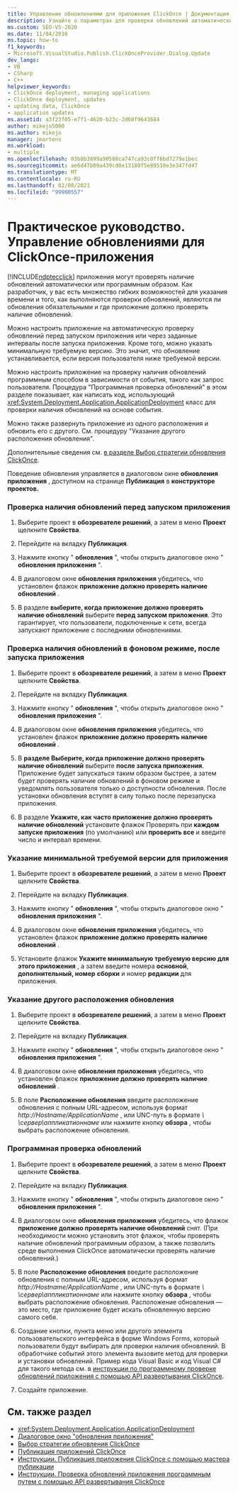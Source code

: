 ```yaml
---
title: Управление обновлениями для приложения ClickOnce | Документация Майкрософт
description: Узнайте о параметрах для проверки обновлений автоматически или программным способом для приложений ClickOnce.
ms.custom: SEO-VS-2020
ms.date: 11/04/2016
ms.topic: how-to
f1_keywords:
- Microsoft.VisualStudio.Publish.ClickOnceProvider.Dialog.Update
dev_langs:
- VB
- CSharp
- C++
helpviewer_keywords:
- ClickOnce deployment, managing applications
- ClickOnce deployment, updates
- updating data, ClickOnce
- application updates
ms.assetid: a3f23f05-e7f1-4620-b23c-2d68f9643684
author: mikejo5000
ms.author: mikejo
manager: jmartens
ms.workload:
- multiple
ms.openlocfilehash: 03b8b3899a90588ca747ca93c0ff6bd7279e1bec
ms.sourcegitcommit: ae6d47b09a439cd0e13180f5e89510e3e347fd47
ms.translationtype: MT
ms.contentlocale: ru-RU
ms.lasthandoff: 02/08/2021
ms.locfileid: "99900557"
---
```

# <a name="how-to-manage-updates-for-a-clickonce-application"></a>Практическое руководство. Управление обновлениями для ClickOnce-приложения
[!INCLUDE[ndptecclick](../deployment/includes/ndptecclick_md.md)] приложения могут проверять наличие обновлений автоматически или программным образом. Как разработчик, у вас есть множество гибких возможностей для указания времени и того, как выполняются проверки обновлений, являются ли обновления обязательными и где приложение должно проверять наличие обновлений.

 Можно настроить приложение на автоматическую проверку обновлений перед запуском приложения или через заданные интервалы после запуска приложения. Кроме того, можно указать минимальную требуемую версию. Это значит, что обновление устанавливается, если версия пользователя ниже требуемой версии.

 Можно настроить приложение на проверку наличия обновлений программным способом в зависимости от события, такого как запрос пользователя. Процедура "Программная проверка обновлений" в этом разделе показывает, как написать код, использующий <xref:System.Deployment.Application.ApplicationDeployment> класс для проверки наличия обновлений на основе события.

 Можно также развернуть приложение из одного расположения и обновить его с другого. См. процедуру "Указание другого расположения обновления".

 Дополнительные сведения см. [в разделе Выбор стратегии обновления ClickOnce](../deployment/choosing-a-clickonce-update-strategy.md).

 Поведение обновления управляется в диалоговом окне **обновления приложения** , доступном на странице **Публикация** в **конструкторе проектов.**

### <a name="to-check-for-updates-before-the-application-starts"></a>Проверка наличия обновлений перед запуском приложения

1. Выберите проект в **обозревателе решений**, а затем в меню **Проект** щелкните **Свойства**.

2. Перейдите на вкладку **Публикация**.

3. Нажмите кнопку " **обновления** ", чтобы открыть диалоговое окно " **обновления приложения** ".

4. В диалоговом окне **обновления приложения** убедитесь, что установлен флажок **приложение должно проверять наличие обновлений** .

5. В разделе **выберите, когда приложение должно проверять наличие обновлений** выберите **перед запуском приложения**. Это гарантирует, что пользователи, подключенные к сети, всегда запускают приложение с последними обновлениями.

### <a name="to-check-for-updates-in-the-background-after-the-application-starts"></a>Проверка наличия обновлений в фоновом режиме, после запуска приложения

1. Выберите проект в **обозревателе решений**, а затем в меню **Проект** щелкните **Свойства**.

2. Перейдите на вкладку **Публикация**.

3. Нажмите кнопку " **обновления** ", чтобы открыть диалоговое окно " **обновления приложения** ".

4. В диалоговом окне **обновления приложения** убедитесь, что установлен флажок **приложение должно проверять наличие обновлений** .

5. В **разделе Выберите, когда приложение должно проверять наличие обновлений** выберите **после запуска приложения**. Приложение будет запускаться таким образом быстрее, а затем будет проверять наличие обновлений в фоновом режиме и уведомлять пользователя только о доступности обновления. После установки обновления вступят в силу только после перезапуска приложения.

6. В разделе **Укажите, как часто приложение должно проверять наличие обновлений** установите флажок Проверять при **каждом запуске приложения** (по умолчанию) или **проверить все** и введите число и интервал времени.

### <a name="to-specify-a-minimum-required-version-for-the-application"></a>Указание минимальной требуемой версии для приложения

1. Выберите проект в **обозревателе решений**, а затем в меню **Проект** щелкните **Свойства**.

2. Перейдите на вкладку **Публикация**.

3. Нажмите кнопку " **обновления** ", чтобы открыть диалоговое окно " **обновления приложения** ".

4. В диалоговом окне **обновления приложения** убедитесь, что установлен флажок **приложение должно проверять наличие обновлений** .

5. Установите флажок **Укажите минимальную требуемую версию для этого приложения** , а затем введите номера **основной**, **дополнительный, номер** **сборки** и номер **редакции** для приложения.

### <a name="to-specify-a-different-update-location"></a>Указание другого расположения обновления

1. Выберите проект в **обозревателе решений**, а затем в меню **Проект** щелкните **Свойства**.

2. Перейдите на вкладку **Публикация**.

3. Нажмите кнопку " **обновления** ", чтобы открыть диалоговое окно " **обновления приложения** ".

4. В диалоговом окне **обновления приложения** убедитесь, что установлен флажок **приложение должно проверять наличие обновлений** .

5. В поле **Расположение обновления** введите расположение обновления с полным URL-адресом, используя формат *http://Hostname/ApplicationName* , или UNC-путь в формате *\\ \сервер\аппликатионнаме* или нажмите кнопку **обзора** , чтобы выбрать расположение обновления.

### <a name="to-check-for-updates-programmatically"></a>Программная проверка обновлений

1. Выберите проект в **обозревателе решений**, а затем в меню **Проект** щелкните **Свойства**.

2. Перейдите на вкладку **Публикация**.

3. Нажмите кнопку " **обновления** ", чтобы открыть диалоговое окно " **обновления приложения** ".

4. В диалоговом окне **обновления приложения** убедитесь, что флажок **приложение должно проверять наличие обновлений** снят. (При необходимости можно установить этот флажок, чтобы проверять наличие обновлений программным образом, а также позволить среде выполнения ClickOnce автоматически проверять наличие обновлений.)

5. В поле **Расположение обновления** введите расположение обновления с полным URL-адресом, используя формат *http://Hostname/ApplicationName* , или UNC-путь в формате *\\ \сервер\аппликатионнаме* или нажмите кнопку **обзора** , чтобы выбрать расположение обновления. Расположение обновления — это место, где приложение будет искать обновленную версию самого себя.

6. Создание кнопки, пункта меню или другого элемента пользовательского интерфейса в форме Windows Forms, который пользователи будут выбирать для проверки наличия обновлений. В обработчике событий этого элемента вызовите метод для проверки и установки обновлений. Пример кода Visual Basic и код Visual C# для такого метода см. в [инструкции по программному проверке обновлений приложения с помощью API развертывания ClickOnce](../deployment/how-to-check-for-application-updates-programmatically-using-the-clickonce-deployment-api.md).

7. Создайте приложение.

## <a name="see-also"></a>См. также раздел
- <xref:System.Deployment.Application.ApplicationDeployment>
- [Диалоговое окно "обновления приложения"](/previous-versions/visualstudio/visual-studio-2010/axw1fa38(v=vs.100))
- [Выбор стратегии обновления ClickOnce](../deployment/choosing-a-clickonce-update-strategy.md)
- [Публикация приложений ClickOnce](../deployment/publishing-clickonce-applications.md)
- [Инструкции. Публикация приложения ClickOnce с помощью мастера публикации](../deployment/how-to-publish-a-clickonce-application-using-the-publish-wizard.md)
- [Инструкции. Проверка обновлений приложения программным путем с помощью API развертывания ClickOnce](../deployment/how-to-check-for-application-updates-programmatically-using-the-clickonce-deployment-api.md)
